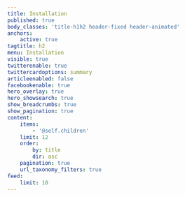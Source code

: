 ```yaml
---
title: Installation
published: true
body_classes: 'title-h1h2 header-fixed header-animated'
anchors:
    active: true
tagtitle: h2
menu: Installation
visible: true
twitterenable: true
twittercardoptions: summary
articleenabled: false
facebookenable: true
hero_overlay: true
hero_showsearch: true
show_breadcrumbs: true
show_pagination: true
content:
    items:
        - '@self.children'
    limit: 12
    order:
        by: title
        dir: asc
    pagination: true
    url_taxonomy_filters: true
feed:
    limit: 10
---
```


